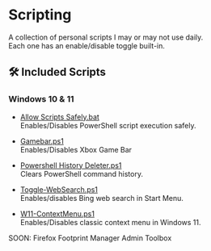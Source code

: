 # Scripting
A collection of personal scripts I may or may not use daily.  
Each one has an enable/disable toggle built-in.

## 🛠️ Included Scripts
### Windows 10 & 11

- [Allow Scripts Safely.bat](./Windows%2010%20&%2011/Allow%20Scripts%20Safely.bat)  
  Enables/Disables PowerShell script execution safely.

- [Gamebar.ps1](./Windows%2010%20&%2011/Gamebar.ps1)  
  Enables/Disables Xbox Game Bar

- [Powershell History Deleter.ps1](./Windows%2010%20&%2011/Powershell%20History%20Deleter.ps1)  
  Clears PowerShell command history.

- [Toggle-WebSearch.ps1](./Windows%2010%20&%2011/Toggle-WebSearch.ps1)  
  Enables/disables Bing web search in Start Menu.

- [W11-ContextMenu.ps1](./Windows%2010%20&%2011/W11-ContextMenu.ps1)  
  Enables/Disables classic context menu in Windows 11.



SOON:
Firefox Footprint Manager
Admin Toolbox
